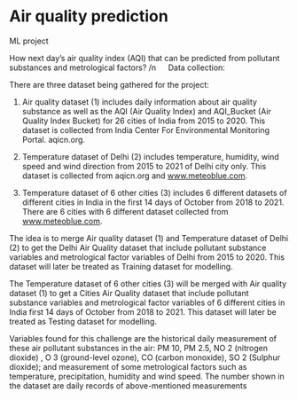 # Air quality prediction
ML project

How next day’s air quality index (AQI) that can be predicted from pollutant substances and metrological factors? /n
 
Data collection:

There are three dataset being gathered for the project:

1. Air quality dataset (1) includes daily information about air quality substance as well as the AQI (Air Quality Index) and AQI_Bucket (Air Quality Index Bucket) for 26 cities of India from 2015 to 2020. This dataset is collected from India Center For Environmental Monitoring Portal. aqicn.org. 

2. Temperature dataset of Delhi (2) includes temperature, humidity, wind speed and wind direction from 2015 to 2021 of Delhi city only. This dataset is collected from aqicn.org and www.meteoblue.com.


3. Temperature dataset of 6 other cities (3) includes 6 different datasets of different cities in India in the first 14 days of October from 2018 to 2021. There are 6 cities with 6 different dataset  collected from www.meteoblue.com.


The idea is to merge Air quality dataset (1) and Temperature dataset of Delhi (2) to get the Delhi Air Quality dataset that include pollutant substance variables and metrological factor variables of Delhi from 2015 to 2020. This dataset will later be treated as Training dataset for modelling.

The Temperature dataset of 6 other cities (3) will be merged with Air quality dataset (1) to get a Cities Air Quality dataset that include pollutant substance variables and metrological factor variables of 6 different cities in India first 14 days of October from 2018 to 2021. This dataset will later be treated as Testing dataset for modelling.

Variables found for this challenge are the historical daily measurement of these air pollutant substances in the air:  PM 10, PM 2.5,  NO 2 (nitrogen dioxide) , O 3 (ground-level ozone), CO (carbon monoxide), SO 2 (Sulphur dioxide); and measurement of some metrological factors such as temperature, precipitation, humidity and wind speed. The number shown in the dataset are daily records of above-mentioned measurements

